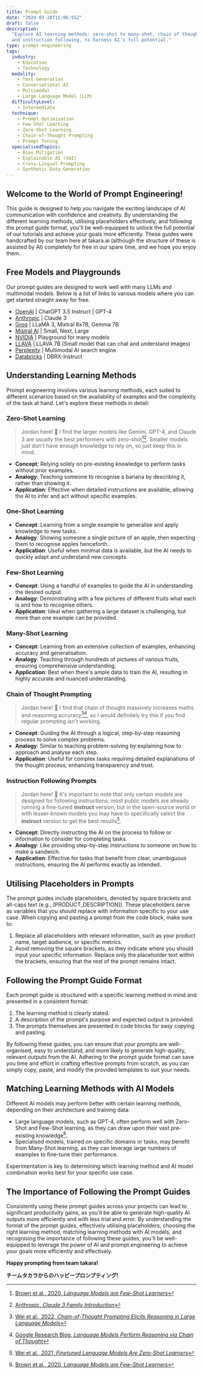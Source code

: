 ```yaml
---
title: Prompt Guide
date: "2024-03-28T15:06:55Z"
draft: false
description:
  "Explore AI learning methods: zero-shot to many-shot, chain of thought,
  and instruction following, to harness AI's full potential."
type: prompt-engineering
tags:
  industry:
    - Education
    - Technology
  modality:
    - Text Generation
    - Conversational AI
    - Multimodal
    - Large Language Model (LLM)
  difficultyLevel:
    - Intermediate
  technique:
    - Prompt Optimisation
    - Few-Shot Learning
    - Zero-Shot Learning
    - Chain-of-Thought Prompting
    - Prompt Tuning
  specialisedTopics:
    - Bias Mitigation
    - Explainable AI (XAI)
    - Cross-Lingual Prompting
    - Synthetic Data Generation
---
```


## Welcome to the World of Prompt Engineering!

This guide is designed to help you navigate the exciting landscape of AI communication with confidence and creativity. By understanding the different learning methods, utilising placeholders effectively, and following the prompt guide format, you'll be well-equipped to unlock the full potential of our tutorials and achieve your goals more efficiently. These guides were handcrafted by our team here at takara.ai (although the structure of these is assisted by AI) completely for free in our spare time, and we hope you enjoy them.

## Free Models and Playgrounds

Our prompt guides are designed to work well with many LLMs and multimodal models. Below is a list of links to various models where you can get started straight away for free.

- [OpenAI](https://chat.openai.com/) | ChatGPT 3.5 Instruct | GPT-4
- [Anthropic](https://claude.ai/) | Claude 3
- [Groq](https://groq.com/) | LLaMA 3, Mixtral 8x7B, Gemma 7B
- [Mistral AI](https://chat.mistral.ai/chat) | Small, Next, Large
- [NVIDIA](https://build.nvidia.com/) | Playground for many models
- [LLAVA](https://llava-vl.github.io/) | LLAVA 7B (Small model that can chat and understand images)
- [Perplexity](https://www.perplexity.ai/) | Multimodal AI search engine
- [Databricks](https://huggingface.co/spaces/databricks/dbrx-instruct) | DBRX-Instruct

## Understanding Learning Methods

Prompt engineering involves various learning methods, each suited to different scenarios based on the availability of examples and the complexity of the task at hand. Let's explore these methods in detail:

### Zero-Shot Learning

> Jordan here! 👋 I find the larger models like Gemini, GPT-4, and Claude 3 are usually the best performers with zero-shot[^1][^2]. Smaller models just don't have enough knowledge to rely on, so just keep this in mind.

- **Concept**: Relying solely on pre-existing knowledge to perform tasks without prior examples.
- **Analogy**: Teaching someone to recognise a banana by describing it, rather than showing it.
- **Application**: Effective when detailed instructions are available, allowing the AI to infer and act without specific examples.

### One-Shot Learning

- **Concept**: Learning from a single example to generalise and apply knowledge to new tasks.
- **Analogy**: Showing someone a single picture of an apple, then expecting them to recognise apples henceforth.
- **Application**: Useful when minimal data is available, but the AI needs to quickly adapt and understand new concepts.

### Few-Shot Learning

- **Concept**: Using a handful of examples to guide the AI in understanding the desired output.
- **Analogy**: Demonstrating with a few pictures of different fruits what each is and how to recognise others.
- **Application**: Ideal when gathering a large dataset is challenging, but more than one example can be provided.

### Many-Shot Learning

- **Concept**: Learning from an extensive collection of examples, enhancing accuracy and generalisation.
- **Analogy**: Teaching through hundreds of pictures of various fruits, ensuring comprehensive understanding.
- **Application**: Best when there's ample data to train the AI, resulting in highly accurate and nuanced understanding.

### Chain of Thought Prompting

> Jordan here! 👋 I find that chain of thought massively increases maths and reasoning accuracy[^3][^4], so I would definitely try this if you find regular prompting isn't working.

- **Concept**: Guiding the AI through a logical, step-by-step reasoning process to solve complex problems.
- **Analogy**: Similar to teaching problem-solving by explaining how to approach and analyse each step.
- **Application**: Useful for complex tasks requiring detailed explanations of the thought process, enhancing transparency and trust.

### Instruction Following Prompts

> Jordan here! 👋 It's important to note that only certain models are designed for following instructions; most public models are already running a fine-tuned **instruct** version, but in the open-source world or with lesser-known models you may have to specifically select the **instruct** version to get the best results[^5].

- **Concept**: Directly instructing the AI on the process to follow or information to consider for completing tasks.
- **Analogy**: Like providing step-by-step instructions to someone on how to make a sandwich.
- **Application**: Effective for tasks that benefit from clear, unambiguous instructions, ensuring the AI performs exactly as intended.

## Utilising Placeholders in Prompts

The prompt guides include placeholders, denoted by square brackets and all-caps text (e.g., [PRODUCT_DESCRIPTION]). These placeholders serve as variables that you should replace with information specific to your use case. When copying and pasting a prompt from the code block, make sure to:

1. Replace all placeholders with relevant information, such as your product name, target audience, or specific metrics.
2. Avoid removing the square brackets, as they indicate where you should input your specific information. Replace only the placeholder text within the brackets, ensuring that the rest of the prompt remains intact.

## Following the Prompt Guide Format

Each prompt guide is structured with a specific learning method in mind and presented in a consistent format:

1. The learning method is clearly stated.
2. A description of the prompt's purpose and expected output is provided.
3. The prompts themselves are presented in code blocks for easy copying and pasting.

By following these guides, you can ensure that your prompts are well-organised, easy to understand, and more likely to generate high-quality, relevant outputs from the AI. Adhering to the prompt guide format can save you time and effort in crafting effective prompts from scratch, as you can simply copy, paste, and modify the provided templates to suit your needs.

## Matching Learning Methods with AI Models

Different AI models may perform better with certain learning methods, depending on their architecture and training data:

- Large language models, such as GPT-4, often perform well with Zero-Shot and Few-Shot learning, as they can draw upon their vast pre-existing knowledge[^1].
- Specialised models, trained on specific domains or tasks, may benefit from Many-Shot learning, as they can leverage large numbers of examples to fine-tune their performance.

Experimentation is key to determining which learning method and AI model combination works best for your specific use case.

## The Importance of Following the Prompt Guides

Consistently using these prompt guides across your projects can lead to significant productivity gains, as you'll be able to generate high-quality AI outputs more efficiently and with less trial and error. By understanding the format of the prompt guides, effectively utilising placeholders, choosing the right learning method, matching learning methods with AI models, and recognising the importance of following these guides, you'll be well-equipped to leverage the power of AI and prompt engineering to achieve your goals more efficiently and effectively.

**Happy prompting from team takara!**

**チームタカラからのハッピープロンプティング!**

[^1]: [Brown et al., 2020, _Language Models are Few-Shot Learners_](https://huggingface.co/papers/2005.14165)
[^2]: [Anthropic, _Claude 3 Family Introduction_](https://www.anthropic.com/news/claude-3-family)
[^3]: [Wei et al., 2022, _Chain-of-Thought Prompting Elicits Reasoning in Large Language Models_](https://huggingface.co/papers/2201.11903)
[^4]: [Google Research Blog, _Language Models Perform Reasoning via Chain of Thought_](https://research.google/blog/language-models-perform-reasoning-via-chain-of-thought/)
[^5]: [Wei et al., 2021, _Finetuned Language Models Are Zero-Shot Learners_](https://huggingface.co/papers/2109.01652)
